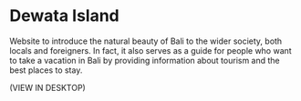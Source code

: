 <h1>Dewata Island</h1>

Website to introduce the natural beauty of Bali to the wider society, both locals and foreigners. In fact, it also serves as a guide for people who want to take a vacation in Bali by providing information about tourism and the best places to stay.

(VIEW IN DESKTOP)
